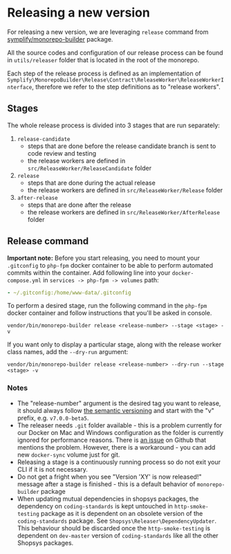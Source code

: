 # Releasing a new version

For releasing a new version, we are leveraging `release` command from [symplify/monorepo-builder](https://github.com/Symplify/MonorepoBuilder) package.

All the source codes and configuration of our release process can be found in `utils/releaser` folder that is located in the root of the monorepo.

Each step of the release process is defined as an implementation of `Symplify\MonorepoBuilder\Release\Contract\ReleaseWorker\ReleaseWorkerInterface`,
therefore we refer to the step definitions as to "release workers".

## Stages

The whole release process is divided into 3 stages that are run separately:

1. `release-candidate`
    - steps that are done before the release candidate branch is sent to code review and testing
    - the release workers are defined in `src/ReleaseWorker/ReleaseCandidate` folder
1. `release`
    - steps that are done during the actual release
    - the release workers are defined in `src/ReleaseWorker/Release` folder
1. `after-release`
    - steps that are done after the release
    - the release workers are defined in `src/ReleaseWorker/AfterRelease` folder


## Release command

**Important note:** Before you start releasing, you need to mount your `.gitconfig` to `php-fpm` docker container
to be able to perform automated commits within the container.
Add following line into your `docker-compose.yml` in `services -> php-fpm -> volumes` path:
```yaml
- ~/.gitconfig:/home/www-data/.gitconfig
```

To perform a desired stage, run the following command in the `php-fpm` docker container and follow instructions that you'll be asked in console.
```
vendor/bin/monorepo-builder release <release-number> --stage <stage> -v
```
If you want only to display a particular stage, along with the release worker class names, add the `--dry-run` argument:
```
vendor/bin/monorepo-builder release <release-number> --dry-run --stage <stage> -v
```

### Notes
- The "release-number" argument is the desired tag you want to release, it should always follow [the semantic versioning](https://semver.org/)
and start with the "v" prefix, e.g. `v7.0.0-beta5`.
- The releaser needs `.git` folder available - this is a problem currently for our Docker on Mac and Windows configuration
as the folder is currently ignored for performance reasons.
There is [an issue](https://github.com/shopsys/shopsys/issues/536) on Github that mentions the problem.
However, there is a workaround - you can add new `docker-sync` volume just for git.
- Releasing a stage is a continuously running process so do not exit your CLI if it is not necessary.
- Do not get a fright when you see "Version 'XY' is now released!" message after a stage is finished - this is a default behavior of `monorepo-builder` package
- When updating mutual dependencies in shopsys packages, the dependency on `coding-standards` is kept untouched in `http-smoke-testing` package
as it is dependent on an obsolete version of the `coding-standards` package. See `Shopsys\Releaser\DependencyUpdater`. 
This behaviour should be discarded once the `http-smoke-testing` is dependent on `dev-master` version of `coding-standards` like all the other Shopsys packages.
